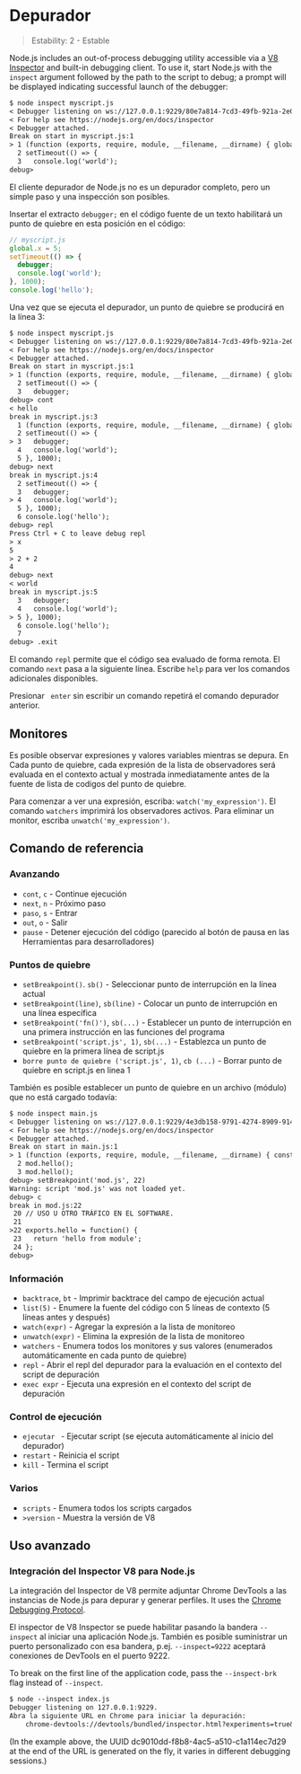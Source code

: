 # Depurador

<!--introduced_in=v0.9.12-->

> Estability: 2 - Estable

<!-- type=misc -->

Node.js includes an out-of-process debugging utility accessible via a [V8 Inspector](#debugger_v8_inspector_integration_for_node_js) and built-in debugging client. To use it, start Node.js with the `inspect` argument followed by the path to the script to debug; a prompt will be displayed indicating successful launch of the debugger:

```txt
$ node inspect myscript.js
< Debugger listening on ws://127.0.0.1:9229/80e7a814-7cd3-49fb-921a-2e02228cd5ba
< For help see https://nodejs.org/en/docs/inspector
< Debugger attached.
Break on start in myscript.js:1
> 1 (function (exports, require, module, __filename, __dirname) { global.x = 5;
  2 setTimeout(() => {
  3   console.log('world');
debug>
```

El cliente depurador de Node.js no es un depurador completo, pero un simple paso y una inspección son posibles.

Insertar el extracto ` debugger; ` en el código fuente de un texto habilitará un punto de quiebre en esta posición en el código: 

<!-- eslint-disable no-debugger -->

```js
// myscript.js
global.x = 5;
setTimeout(() => {
  debugger;
  console.log('world');
}, 1000);
console.log('hello');
```

Una vez que se ejecuta el depurador, un punto de quiebre se producirá en la línea 3:

```txt
$ node inspect myscript.js
< Debugger listening on ws://127.0.0.1:9229/80e7a814-7cd3-49fb-921a-2e02228cd5ba
< For help see https://nodejs.org/en/docs/inspector
< Debugger attached.
Break on start in myscript.js:1
> 1 (function (exports, require, module, __filename, __dirname) { global.x = 5;
  2 setTimeout(() => {
  3   debugger;
debug> cont
< hello
break in myscript.js:3
  1 (function (exports, require, module, __filename, __dirname) { global.x = 5;
  2 setTimeout(() => {
> 3   debugger;
  4   console.log('world');
  5 }, 1000);
debug> next
break in myscript.js:4
  2 setTimeout(() => {
  3   debugger;
> 4   console.log('world');
  5 }, 1000);
  6 console.log('hello');
debug> repl
Press Ctrl + C to leave debug repl
> x
5
> 2 + 2
4
debug> next
< world
break in myscript.js:5
  3   debugger;
  4   console.log('world');
> 5 }, 1000);
  6 console.log('hello');
  7
debug> .exit
```

El comando `repl` permite que el código sea evaluado de forma remota. El comando `next` pasa a la siguiente línea. Escribe `help` para ver los comandos adicionales disponibles.

Presionar ` enter` sin escribir un comando repetirá el comando depurador anterior.

## Monitores

Es posible observar expresiones y valores variables mientras se depura. En Cada punto de quiebre, cada expresión de la lista de observadores será evaluada en el contexto actual y mostrada inmediatamente antes de la fuente de lista de codigos del punto de quiebre.

Para comenzar a ver una expresión, escriba: `watch('my_expression')`. El comando `watchers` imprimirá los observadores activos. Para eliminar un monitor, escriba `unwatch('my_expression')`.

## Comando de referencia

### Avanzando

* ` cont `, ` c ` - Continue ejecución
* `next`, `n` - Próximo paso
* ` paso `, ` s ` - Entrar
* `out`, `o` - Salir
* `pause` - Detener ejecución del código (parecido al botón de pausa en las Herramientas para desarrolladores)

### Puntos de quiebre

* `setBreakpoint()`. `sb()` - Seleccionar punto de interrupción en la línea actual
* `setBreakpoint(line)`, `sb(line)` - Colocar un punto de interrupción en una línea específica
* `setBreakpoint('fn()')`, `sb(...)` - Establecer un punto de interrupción en una primera instrucción en las funciones del programa
* `setBreakpoint('script.js', 1)`, `sb(...)` - Establezca un punto de quiebre en la primera línea de script.js
* ` borre punto de quiebre ('script.js', 1) `, ` cb (...) ` - Borrar punto de quiebre en script.js en linea 1

También es posible establecer un punto de quiebre en un archivo (módulo) que no está cargado todavía:

```txt
$ node inspect main.js
< Debugger listening on ws://127.0.0.1:9229/4e3db158-9791-4274-8909-914f7facf3bd
< For help see https://nodejs.org/en/docs/inspector
< Debugger attached.
Break on start in main.js:1
> 1 (function (exports, require, module, __filename, __dirname) { const mod = require('./mod.js');
  2 mod.hello();
  3 mod.hello();
debug> setBreakpoint('mod.js', 22)
Warning: script 'mod.js' was not loaded yet.
debug> c
break in mod.js:22
 20 // USO U OTRO TRÁFICO EN EL SOFTWARE.
 21
>22 exports.hello = function() {
 23   return 'hello from module';
 24 };
debug>
```

### Información

* `backtrace`, `bt` - Imprimir backtrace del campo de ejecución actual
* `list(5)` - Enumere la fuente del código con 5 líneas de contexto (5 líneas antes y después)
* `watch(expr)` - Agregar la expresión a la lista de monitoreo
* `unwatch(expr)` - Elimina la expresión de la lista de monitoreo
* `watchers` - Enumera todos los monitores y sus valores (enumerados automáticamente en cada punto de quiebre)
* `repl` - Abrir el repl del depurador para la evaluación en el contexto del script de depuración
* `exec expr` - Ejecuta una expresión en el contexto del script de depuración

### Control de ejecución

* `ejecutar ` - Ejecutar script (se ejecuta automáticamente al inicio del depurador)
* `restart` - Reinicia el script
* `kill` - Termina el script

### Varios

* `scripts` - Enumera todos los scripts cargados
* `>version` - Muestra la versión de V8

## Uso avanzado

### Integración del Inspector V8 para Node.js

La integración del Inspector de V8 permite adjuntar Chrome DevTools a las instancias de Node.js para depurar y generar perfiles. It uses the [Chrome Debugging Protocol](https://chromedevtools.github.io/debugger-protocol-viewer/).

El inspector de V8 Inspector se puede habilitar pasando la bandera `--inspect` al iniciar una aplicación Node.js. También es posible suministrar un puerto personalizado con esa bandera, p.ej. `--inspect=9222` aceptará conexiones de DevTools en el puerto 9222.

To break on the first line of the application code, pass the `--inspect-brk` flag instead of `--inspect`.

```txt
$ node --inspect index.js
Debugger listening on 127.0.0.1:9229.
Abra la siguiente URL en Chrome para iniciar la depuración: 
    chrome-devtools://devtools/bundled/inspector.html?experiments=true&v8only=true&ws=127.0.0.1:9229/dc9010dd-f8b8-4ac5-a510-c1a114ec7d29
```

(In the example above, the UUID dc9010dd-f8b8-4ac5-a510-c1a114ec7d29 at the end of the URL is generated on the fly, it varies in different debugging sessions.)